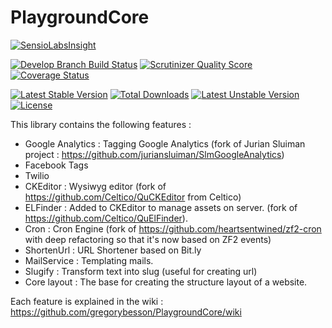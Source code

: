 PlaygroundCore
=========

[![SensioLabsInsight](https://insight.sensiolabs.com/projects/a27d7563-4f8d-4c79-bde4-df8148e14344/big.png)](https://insight.sensiolabs.com/projects/a27d7563-4f8d-4c79-bde4-df8148e14344)

[![Develop Branch Build Status](https://travis-ci.org/gregorybesson/PlaygroundCore.svg)](http://travis-ci.org/gregorybesson/PlaygroundCore)
[![Scrutinizer Quality Score](https://scrutinizer-ci.com/g/gregorybesson/PlaygroundCore/badges/quality-score.png?b=develop)](https://scrutinizer-ci.com/g/gregorybesson/PlaygroundCore/)
[![Coverage Status](https://coveralls.io/repos/gregorybesson/PlaygroundCore/badge.svg?branch=develop&service=github)](https://coveralls.io/github/gregorybesson/PlaygroundCore?branch=develop)

[![Latest Stable Version](https://poser.pugx.org/playground/core/v/stable)](https://packagist.org/packages/playground/core) [![Total Downloads](https://poser.pugx.org/playground/core/downloads)](https://packagist.org/packages/playground/core) [![Latest Unstable Version](https://poser.pugx.org/playground/core/v/unstable)](https://packagist.org/packages/playground/core) [![License](https://poser.pugx.org/playground/core/license)](https://packagist.org/packages/playground/core)


This library contains the following features :

- Google Analytics : Tagging Google Analytics (fork of Jurian Sluiman project : https://github.com/juriansluiman/SlmGoogleAnalytics)
- Facebook Tags
- Twilio
- CKEditor : Wysiwyg editor (fork of https://github.com/Celtico/QuCKEditor from Celtico)
- ELFinder : Added to CKEditor to manage assets on server. (fork of https://github.com/Celtico/QuElFinder).
- Cron : Cron Engine (fork of https://github.com/heartsentwined/zf2-cron with deep refactoring so that it's now based on ZF2 events)
- ShortenUrl : URL Shortener based on Bit.ly
- MailService : Templating mails.
- Slugify : Transform text into slug (useful for creating url)
- Core layout : The base for creating the structure layout of a website.

Each feature is explained in the wiki : https://github.com/gregorybesson/PlaygroundCore/wiki
